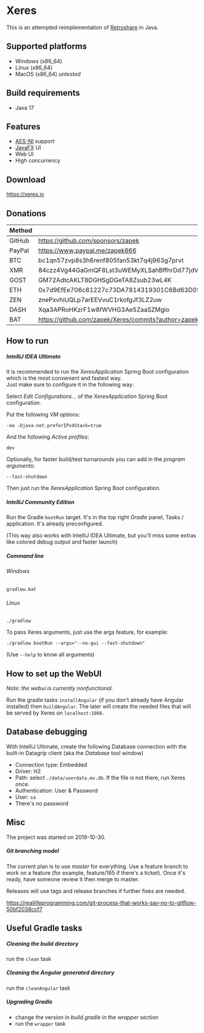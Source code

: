 # Xeres

This is an attempted reimplementation of [Retroshare](https://retroshare.cc) in Java.

## Supported platforms

- Windows (x86_64)
- Linux (x86_64)
- MacOS (x86_64) _untested_

## Build requirements

- Java 17

## Features

- [AES-NI](https://en.wikipedia.org/wiki/AES_instruction_set) support
- [JavaFX](https://openjfx.io/) UI
- Web UI
- High concurrency

## Download

https://xeres.io

## Donations

| Method | Address |
|---     |---      |
| GitHub | https://github.com/sponsors/zapek |
| PayPal | https://www.paypal.me/zapek666 |
| BTC    | bc1qn57zvp8s3h6renf805fan53kt7q4j963g7prvt |
| XMR    | 84czz4Vg44GaGmQF8Lst3uWEMyXLSahBffhrDd77jdVJEoKCtUJF96mGQ4XzcYrLG1JGaj2hr2sMoDoihQ52MT1jMBnucyu |
| GOST   | GM72AdtcAKLT8DGHSgDGeTA8Zsub23wL4K |
| ETH    | 0x7d9EfEe706c81227c73DA7814319301C6Bd63D05 |
| ZEN    | znePxvhiUQLp7arEEVvuC1rkofgJf3LZ2uw |
| DASH   | Xqa3APRoHKzrF1w8fWVHG3Ae5ZaaSZMgio |
| BAT    | https://github.com/zapek/Xeres/commits?author=zapek (use tip button in Brave browser)

## How to run

##### IntelliJ IDEA Ultimate

It is recommended to run the _XeresApplication_ Spring Boot configuration which is the most convenient and fastest way.  
Just make sure to configure it in the following way:

Select _Edit Configurations..._ of the _XeresApplication_ Spring Boot configuration.

Put the following _VM options_:

    -ea -Djava.net.preferIPv4Stack=true

And the following _Active profiles_:

    dev

Optionally, for faster build/test turnarounds you can add in the _program arguments_:

	--fast-shutdown

Then just run the _XeresApplication_ Spring Boot configuration.

##### IntelliJ Community Edition

Run the Gradle ``bootRun`` target. It's in the top right _Gradle_ panel, Tasks / application. It's already preconfigured.

(This way also works with IntelliJ IDEA Ultimate, but you'll miss some extras like colored debug output and faster launch)

##### Command line

###### Windows

	gradlew.bat

###### Linux

	./gradlew

To pass Xeres arguments, just use the args feature, for example:

	./gradlew bootRun --args="--no-gui --fast-shutdown"

(Use ``--help`` to know all arguments)

## How to set up the WebUI

_Note: the webui is currently nonfunctional._

Run the gradle tasks ``installAngular`` (if you don't already have Angular installed) then ``buildAngular``. The later will create the needed files that will be served by Xeres on ``localhost:1066``.

## Database debugging

With IntelliJ Ultimate, create the following Database connection with the built-in Datagrip client (aka the _Database_ tool window)

- Connection type: Embedded
- Driver: H2
- Path: select ``./data/userdata.mv.db``. If the file is not there, run Xeres once.
- Authentication: User & Password
- User: ``sa``
- There's no password

## Misc

The project was started on 2019-10-30.

##### Git branching model

The current plan is to use *master* for everything. Use a feature branch to work on a feature (for example, feature/165 if there's a ticket). Once it's ready, have someone review it then merge to master.

Releases will use tags and release branches if further fixes are needed.

https://reallifeprogramming.com/git-process-that-works-say-no-to-gitflow-50bf2038ccf7

## Useful Gradle tasks

##### Cleaning the build directory

run the ``clean`` task

##### Cleaning the Angular generated directory

run the ``cleanAngular`` task

##### Upgrading Gradle

- change the version in _build.gradle_ in the _wrapper_ section
- run the ``wrapper`` task
